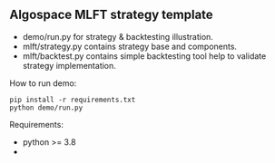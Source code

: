 ## Algospace MLFT strategy template

* demo/run.py for strategy & backtesting illustration.
* mlft/strategy.py contains strategy base and components.
* mlft/backtest.py contains simple backtesting tool help to validate strategy implementation.


How to run demo:
```shell
pip install -r requirements.txt
python demo/run.py
```

Requirements:
* python >= 3.8
* 